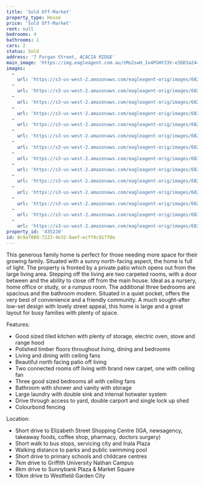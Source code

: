 ```yaml
---
title: 'Sold Off-Market'
property_type: House
price: 'Sold Off-Market'
rent: null
bedrooms: 4
bathrooms: 1
cars: 2
status: Sold
address: '7 Forgan Street, ACACIA RIDGE'
main_image: 'https://img.eagleagent.com.au/zMu2swH_1x4PGHY33V-e36D3a24=/1280x854/smart/https://s3-us-west-2.amazonaws.com/eagleagent-orig/images/6821885/130469066-image-M.jpg'
images:
  -
    url: 'https://s3-us-west-2.amazonaws.com/eagleagent-orig/images/6821898/130469066-image-N.jpg'
  -
    url: 'https://s3-us-west-2.amazonaws.com/eagleagent-orig/images/6821897/130469066-image-L.jpg'
  -
    url: 'https://s3-us-west-2.amazonaws.com/eagleagent-orig/images/6821896/130469066-image-K.jpg'
  -
    url: 'https://s3-us-west-2.amazonaws.com/eagleagent-orig/images/6821895/130469066-image-J.jpg'
  -
    url: 'https://s3-us-west-2.amazonaws.com/eagleagent-orig/images/6821894/130469066-image-I.jpg'
  -
    url: 'https://s3-us-west-2.amazonaws.com/eagleagent-orig/images/6821893/130469066-image-H.jpg'
  -
    url: 'https://s3-us-west-2.amazonaws.com/eagleagent-orig/images/6821892/130469066-image-G.jpg'
  -
    url: 'https://s3-us-west-2.amazonaws.com/eagleagent-orig/images/6821891/130469066-image-F.jpg'
  -
    url: 'https://s3-us-west-2.amazonaws.com/eagleagent-orig/images/6821890/130469066-image-E.jpg'
  -
    url: 'https://s3-us-west-2.amazonaws.com/eagleagent-orig/images/6821889/130469066-image-D.jpg'
  -
    url: 'https://s3-us-west-2.amazonaws.com/eagleagent-orig/images/6821888/130469066-image-C.jpg'
  -
    url: 'https://s3-us-west-2.amazonaws.com/eagleagent-orig/images/6821887/130469066-image-B.jpg'
  -
    url: 'https://s3-us-west-2.amazonaws.com/eagleagent-orig/images/6821886/130469066-image-A.jpg'
  -
    url: 'https://s3-us-west-2.amazonaws.com/eagleagent-orig/images/6821885/130469066-image-M.jpg'
property_id: '435220'
id: 8c9a7080-7223-4e32-8aef-ecff9c917f0e
---
```

This generous family home is perfect for those needing more space for their growing family. Situated with a sunny north-facing aspect, the home is full of light. The property is fronted by a private patio which opens out from the large living area. Stepping off the living are two carpeted rooms, with a door between and the ability to close off from the main house. Ideal as a nursery, home office or study, or a rumpus room. The additional three bedrooms are spacious and the bathroom modern. Situated in a quiet pocket, offers the very best of convenience and a friendly community. A much sought-after low-set design with lovely street appeal, this home is large and a great layout for busy families with plenty of space.

Features:

*  Good sized tiled kitchen with plenty of storage, electric oven, stove and range hood
*  Polished timber floors throughout living, dining and bedrooms
*  Living and dining with ceiling fans
*  Beautiful north facing patio off living
*  Two connected rooms off living with brand new carpet, one with ceiling fan
*  Three good sized bedrooms all with ceiling fans
*  Bathroom with shower and vanity with storage
*  Large laundry with double sink and internal hotwater system
*  Drive through access to yard, double carport and single lock up shed
*  Colourbond fencing

Location:

*  Short drive to Elizabeth Street Shopping Centre (IGA, newsagency, takeaway foods, coffee shop, pharmacy, doctors surgery)
*  Short walk to bus stops, servicing city and Inala Plaza
*  Walking distance to parks and public swimming pool
*  Short drive to primary schools and childcare centres
*  7km drive to Griffith University Nathan Campus
*  8km drive to Sunnybank Plaza & Market Square
*  10km drive to Westfield Garden City